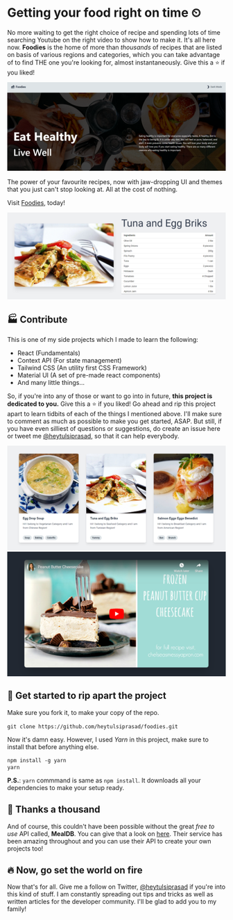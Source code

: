 # Getting your food right on time ⏲

No more waiting to get the right choice of recipe and spending lots of time searching Youtube on the right video to show how to make it.
It's all here now.
**Foodies** is the home of more than _thousands_ of recipes that are listed on basis of various regions and categories, which
you can take advantage of to find THE one you're looking for, almost instantaneously. Give this a ⭐ if you liked!

[![Cover Page of Foodies](/src/assets/foodies4.png "Cover Page")](https://foodies-sandy.now.sh/)

The power of your favourite recipes, now with jaw-dropping UI and themes that you just can't stop looking at. All at the cost of nothing.

Visit [Foodies](https://foodies-sandy.now.sh/), today!

[![Recipe List of Ingredients](/src/assets/foodies3.png "Recipe List of Ingredients")](https://foodies-sandy.now.sh/)

## 🏭 Contribute

This is one of my side projects which I made to learn the following:

-   React (Fundamentals)
-   Context API (For state management)
-   Tailwind CSS (An utility first CSS Framework)
-   Material UI (A set of pre-made react components)
-   And many little things...

So, if you're into any of those or want to go into in future, **this project is dedicated to you.** Give this a ⭐ if you liked!
Go ahead and rip this project apart to learn tidbits of each of the things I mentioned above. I'll make sure to comment as much as possible
to make you get started, ASAP. But still, if you have even silliest of questions or suggestions, do create an issue here or tweet me [@heytulsiprasad](https://twitter.com/heytulsiprasad), so that it can help everybody.

[![Grid showing search results](/src/assets/foodies2.png "Grid showing search results")](https://foodies-sandy.now.sh/)
[![Embeded video from Youtube](/src/assets/foodies1.png "Embeded video from Youtube")](https://foodies-sandy.now.sh/)

## 🎉 Get started to rip apart the project

Make sure you fork it, to make your copy of the repo.

`git clone https://github.com/heytulsiprasad/foodies.git`

Now it's damn easy. However, I used _Yarn_ in this project, make sure to install that before anything else.

```
npm install -g yarn
yarn
```

**P.S.**: `yarn` commmand is same as `npm install`. It downloads all your dependencies to make your setup ready.

## 🌈 Thanks a thousand

And of course, this couldn't have been possible without the great _free to use_ API called, **MealDB**. You can give that a look on [here](https://www.themealdb.com/api.php).
Their service has been amazing throughout and you can use their API to create your own projects too!

## 🔥 Now, go set the world on fire

Now that's for all. Give me a follow on Twitter, [@heytulsiprasad](https://twitter.com/heytulsiprasad) if you're into this kind of stuff.
I am constantly spreading out tips and tricks as well as written articles for the developer community. I'll be glad to add you to my family!
